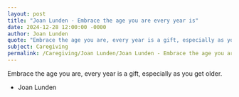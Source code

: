 ```yaml
---
layout: post
title: "Joan Lunden - Embrace the age you are every year is"
date: 2024-12-28 12:00:00 -0000
author: Joan Lunden
quote: "Embrace the age you are, every year is a gift, especially as you get older."
subject: Caregiving
permalink: /Caregiving/Joan Lunden/Joan Lunden - Embrace the age you are every year is
---
```


Embrace the age you are, every year is a gift, especially as you get older.

- Joan Lunden
